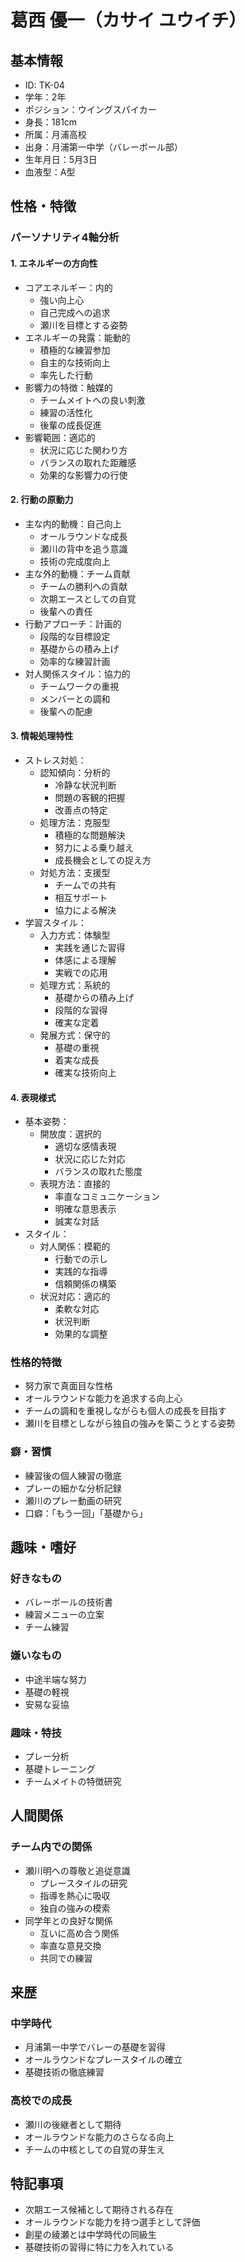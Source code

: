 # 葛西 優一（カサイ ユウイチ）

## 基本情報

- ID: TK-04
- 学年：2年
- ポジション：ウイングスパイカー
- 身長：181cm
- 所属：月浦高校
- 出身：月浦第一中学（バレーボール部）
- 生年月日：5月3日
- 血液型：A型

## 性格・特徴

### パーソナリティ4軸分析

#### 1. エネルギーの方向性

- コアエネルギー：内的
  - 強い向上心
  - 自己完成への追求
  - 瀬川を目標とする姿勢
- エネルギーの発露：能動的
  - 積極的な練習参加
  - 自主的な技術向上
  - 率先した行動
- 影響力の特徴：触媒的
  - チームメイトへの良い刺激
  - 練習の活性化
  - 後輩の成長促進
- 影響範囲：適応的
  - 状況に応じた関わり方
  - バランスの取れた距離感
  - 効果的な影響力の行使

#### 2. 行動の原動力

- 主な内的動機：自己向上
  - オールラウンドな成長
  - 瀬川の背中を追う意識
  - 技術の完成度向上
- 主な外的動機：チーム貢献
  - チームの勝利への貢献
  - 次期エースとしての自覚
  - 後輩への責任
- 行動アプローチ：計画的
  - 段階的な目標設定
  - 基礎からの積み上げ
  - 効率的な練習計画
- 対人関係スタイル：協力的
  - チームワークの重視
  - メンバーとの調和
  - 後輩への配慮

#### 3. 情報処理特性

- ストレス対処：
  - 認知傾向：分析的
    - 冷静な状況判断
    - 問題の客観的把握
    - 改善点の特定
  - 処理方法：克服型
    - 積極的な問題解決
    - 努力による乗り越え
    - 成長機会としての捉え方
  - 対処方法：支援型
    - チームでの共有
    - 相互サポート
    - 協力による解決
- 学習スタイル：
  - 入力方式：体験型
    - 実践を通じた習得
    - 体感による理解
    - 実戦での応用
  - 処理方式：系統的
    - 基礎からの積み上げ
    - 段階的な習得
    - 確実な定着
  - 発展方式：保守的
    - 基礎の重視
    - 着実な成長
    - 確実な技術向上

#### 4. 表現様式

- 基本姿勢：
  - 開放度：選択的
    - 適切な感情表現
    - 状況に応じた対応
    - バランスの取れた態度
  - 表現方法：直接的
    - 率直なコミュニケーション
    - 明確な意思表示
    - 誠実な対話
- スタイル：
  - 対人関係：模範的
    - 行動での示し
    - 実践的な指導
    - 信頼関係の構築
  - 状況対応：適応的
    - 柔軟な対応
    - 状況判断
    - 効果的な調整

### 性格的特徴

- 努力家で真面目な性格
- オールラウンドな能力を追求する向上心
- チームの調和を重視しながらも個人の成長を目指す
- 瀬川を目標としながら独自の強みを築こうとする姿勢

### 癖・習慣

- 練習後の個人練習の徹底
- プレーの細かな分析記録
- 瀬川のプレー動画の研究
- 口癖：「もう一回」「基礎から」

## 趣味・嗜好

### 好きなもの

- バレーボールの技術書
- 練習メニューの立案
- チーム練習

### 嫌いなもの

- 中途半端な努力
- 基礎の軽視
- 安易な妥協

### 趣味・特技

- プレー分析
- 基礎トレーニング
- チームメイトの特徴研究

## 人間関係

### チーム内での関係

- 瀬川明への尊敬と追従意識
  - プレースタイルの研究
  - 指導を熱心に吸収
  - 独自の強みの模索
- 同学年との良好な関係
  - 互いに高め合う関係
  - 率直な意見交換
  - 共同での練習

## 来歴

### 中学時代

- 月浦第一中学でバレーの基礎を習得
- オールラウンドなプレースタイルの確立
- 基礎技術の徹底練習

### 高校での成長

- 瀬川の後継者として期待
- オールラウンドな能力のさらなる向上
- チームの中核としての自覚の芽生え

## 特記事項

- 次期エース候補として期待される存在
- オールラウンドな能力を持つ選手として評価
- 創星の綾瀬とは中学時代の同級生
- 基礎技術の習得に特に力を入れている
